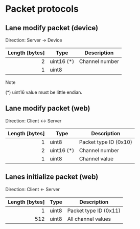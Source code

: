 # Packet protocols

## Lane modify packet (device)

Direction: Server -> Device

| Length \[bytes\] | Type        | Description    |
| ---------------: | ----------- | -------------- |
|                2 | uint16 (\*) | Channel number |
|                1 | uint8       |                |

> [!NOTE]
>
> (\*) uint16 value must be little endian.

## Lane modify packet (web)

Direction: Client <-> Server

| Length \[bytes\] | Type        | Description           |
| ---------------: | ----------- | --------------------- |
|                1 | uint8       | Packet type ID (0x10) |
|                2 | uint16 (\*) | Channel number        |
|                1 | uint8       | Channel value         |

## Lanes initialize packet (web)

Direction: Client <- Server

| Length \[bytes\] | Type  | Description           |
| ---------------: | ----- | --------------------- |
|                1 | uint8 | Packet type ID (0x11) |
|              512 | uint8 | All channel values    |
